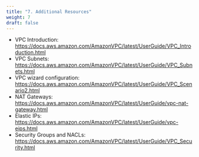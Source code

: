 ```yaml
---
title: "7. Additional Resources"
weight: 7
draft: false
---
```


* VPC Introduction: <https://docs.aws.amazon.com/AmazonVPC/latest/UserGuide/VPC_Introduction.html>
* VPC Subnets: <https://docs.aws.amazon.com/AmazonVPC/latest/UserGuide/VPC_Subnets.html>
* VPC wizard configuration: <https://docs.aws.amazon.com/AmazonVPC/latest/UserGuide/VPC_Scenario2.html>
* NAT Gateways: <https://docs.aws.amazon.com/AmazonVPC/latest/UserGuide/vpc-nat-gateway.html>
* Elastic IPs: <https://docs.aws.amazon.com/AmazonVPC/latest/UserGuide/vpc-eips.html>
* Security Groups and NACLs: <https://docs.aws.amazon.com/AmazonVPC/latest/UserGuide/VPC_Security.html>

